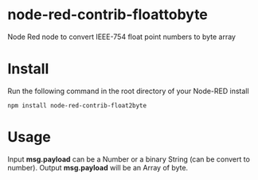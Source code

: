 # node-red-contrib-floattobyte

Node Red node to convert IEEE-754 float point numbers to byte array

# Install

Run the following command in the root directory of your Node-RED install

    npm install node-red-contrib-float2byte

# Usage

Input **msg.payload** can be a Number or a binary String (can be convert to number).
Output **msg.payload** will be an Array of byte.
